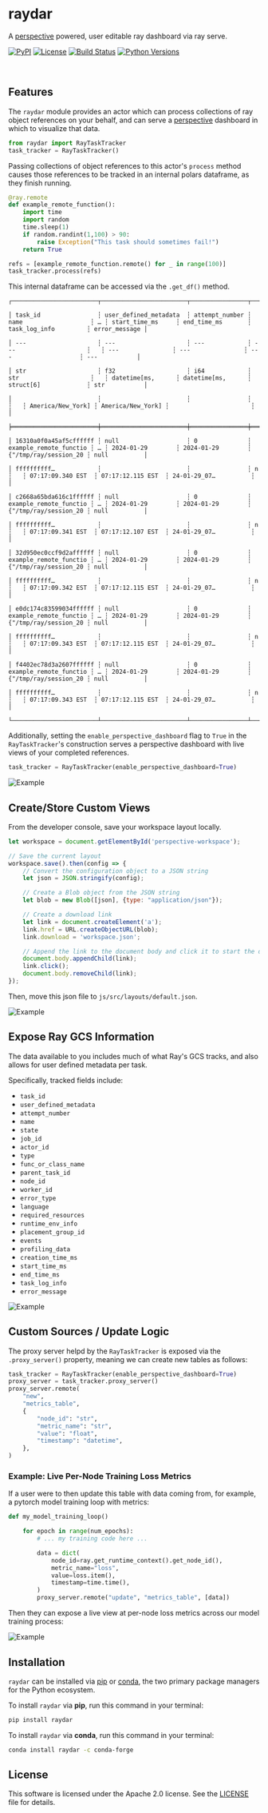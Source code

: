<!--
<a href="https://github.com/point72/raydar">
  <img src="https://github.com/point72/raydar/raw/main/docs/img/logo.png?raw=true" alt="raydar" width="400"></a>
</a>
<br/>
<br/>
-->

# raydar

A [perspective](https://perspective.finos.org/) powered, user editable ray dashboard via ray serve.

[![PyPI](https://img.shields.io/pypi/v/raydar.svg?style=flat)](https://pypi.python.org/pypi/raydar)
[![License](https://img.shields.io/badge/license-Apache--2.0-green)](https://github.com/Point72/raydar/LICENSE)
[![Build Status](https://github.com/Point72/raydar/actions/workflows/build.yml/badge.svg)](https://github.com/Point72/raydar/actions/workflows/build.yml)
[![Python Versions](https://img.shields.io/badge/python-3.8_%7C_3.9_%7C_3.10_%7C_3.11-blue)](https://github.com/Point72/raydar/blob/main/pyproject.toml)

<br/>


## Features

The `raydar` module provides an actor which can process collections of ray object references on your behalf, and can serve a [perspective](https://github.com/finos/perspective) dashboard in which to visualize that data.

```python
from raydar import RayTaskTracker
task_tracker = RayTaskTracker()
```

Passing collections of object references to this actor's `process` method causes those references to be tracked in an internal polars dataframe, as they finish running.

```python
@ray.remote
def example_remote_function():
    import time
    import random
    time.sleep(1)
    if random.randint(1,100) > 90:
        raise Exception("This task should sometimes fail!")
    return True

refs = [example_remote_function.remote() for _ in range(100)]
task_tracker.process(refs)
```

This internal dataframe can be accessed via the `.get_df()` method.

```raw
┌────────────────────────┬────────────────────────┬────────────────┬────────────────────────┬───┬───────────────────┬───────────────────┬───────────────────────┬───────────────┐

│ task_id                ┆ user_defined_metadata  ┆ attempt_number ┆ name                   ┆ … ┆ start_time_ms     ┆ end_time_ms       ┆ task_log_info         ┆ error_message │

│ ---                    ┆ ---                    ┆ ---            ┆ ---                    ┆   ┆ ---               ┆ ---               ┆ ---                   ┆ ---           │

│ str                    ┆ f32                    ┆ i64            ┆ str                    ┆   ┆ datetime[ms,      ┆ datetime[ms,      ┆ struct[6]             ┆ str           │

│                        ┆                        ┆                ┆                        ┆   ┆ America/New_York] ┆ America/New_York] ┆                       ┆               │

╞════════════════════════╪════════════════════════╪════════════════╪════════════════════════╪═══╪═══════════════════╪═══════════════════╪═══════════════════════╪═══════════════╡

│ 16310a0f0a45af5cffffff ┆ null                   ┆ 0              ┆ example_remote_functio ┆ … ┆ 2024-01-29        ┆ 2024-01-29        ┆ {"/tmp/ray/session_20 ┆ null          │

│ ffffffffff…            ┆                        ┆                ┆ n                      ┆   ┆ 07:17:09.340 EST  ┆ 07:17:12.115 EST  ┆ 24-01-29_07…          ┆               │

│ c2668a65bda616c1ffffff ┆ null                   ┆ 0              ┆ example_remote_functio ┆ … ┆ 2024-01-29        ┆ 2024-01-29        ┆ {"/tmp/ray/session_20 ┆ null          │

│ ffffffffff…            ┆                        ┆                ┆ n                      ┆   ┆ 07:17:09.341 EST  ┆ 07:17:12.107 EST  ┆ 24-01-29_07…          ┆               │

│ 32d950ec0ccf9d2affffff ┆ null                   ┆ 0              ┆ example_remote_functio ┆ … ┆ 2024-01-29        ┆ 2024-01-29        ┆ {"/tmp/ray/session_20 ┆ null          │

│ ffffffffff…            ┆                        ┆                ┆ n                      ┆   ┆ 07:17:09.342 EST  ┆ 07:17:12.115 EST  ┆ 24-01-29_07…          ┆               │

│ e0dc174c83599034ffffff ┆ null                   ┆ 0              ┆ example_remote_functio ┆ … ┆ 2024-01-29        ┆ 2024-01-29        ┆ {"/tmp/ray/session_20 ┆ null          │

│ ffffffffff…            ┆                        ┆                ┆ n                      ┆   ┆ 07:17:09.343 EST  ┆ 07:17:12.115 EST  ┆ 24-01-29_07…          ┆               │

│ f4402ec78d3a2607ffffff ┆ null                   ┆ 0              ┆ example_remote_functio ┆ … ┆ 2024-01-29        ┆ 2024-01-29        ┆ {"/tmp/ray/session_20 ┆ null          │

│ ffffffffff…            ┆                        ┆                ┆ n                      ┆   ┆ 07:17:09.343 EST  ┆ 07:17:12.115 EST  ┆ 24-01-29_07…          ┆               │

└────────────────────────┴────────────────────────┴────────────────┴────────────────────────┴───┴───────────────────┴───────────────────┴───────────────────────┴───────────────┘
```

Additionally, setting the `enable_perspective_dashboard` flag to `True` in the `RayTaskTracker`'s construction serves a perspective dashboard with live views of your completed references.

```python
task_tracker = RayTaskTracker(enable_perspective_dashboard=True)
```

![Example](docs/img/example_perspective_dashboard.gif)

## Create/Store Custom Views
From the developer console, save your workspace layout locally.

```javascript
let workspace = document.getElementById('perspective-workspace');

// Save the current layout
workspace.save().then(config => {
    // Convert the configuration object to a JSON string
    let json = JSON.stringify(config);

    // Create a Blob object from the JSON string
    let blob = new Blob([json], {type: "application/json"});

    // Create a download link
    let link = document.createElement('a');
    link.href = URL.createObjectURL(blob);
    link.download = 'workspace.json';

    // Append the link to the document body and click it to start the download
    document.body.appendChild(link);
    link.click();
    document.body.removeChild(link);
});
```

Then, move this json file to `js/src/layouts/default.json`.

![Example](docs/img/example_perspective_dashboard_layouts.gif)

## Expose Ray GCS Information
The data available to you includes much of what Ray's GCS tracks, and also allows for user defined metadata per task.

Specifically, tracked fields include:
 * `task_id`
 * `user_defined_metadata`
 * `attempt_number`
 * `name`
 * `state`
 * `job_id`
 * `actor_id`
 * `type`
 * `func_or_class_name`
 * `parent_task_id`
 * `node_id`
 * `worker_id`
 * `error_type`
 * `language`
 * `required_resources`
 * `runtime_env_info`
 * `placement_group_id`
 * `events`
 * `profiling_data`
 * `creation_time_ms`
 * `start_time_ms`
 * `end_time_ms`
 * `task_log_info`
 * `error_message`

![Example](docs/img/example_task_metadata.gif)

## Custom Sources / Update Logic

The proxy server helpd by the `RayTaskTracker` is exposed via the `.proxy_server()` property, meaning we can create new tables as follows:


```python
task_tracker = RayTaskTracker(enable_perspective_dashboard=True)
proxy_server = task_tracker.proxy_server()
proxy_server.remote(
    "new",
    "metrics_table",
    {
        "node_id": "str",
        "metric_name": "str",
        "value": "float",
        "timestamp": "datetime",
    },
)
```

### Example: Live Per-Node Training Loss Metrics

If a user were to then update this table with data coming from, for example, a pytorch model training loop with metrics:

```python
def my_model_training_loop()

	for epoch in range(num_epochs):
        # ... my training code here ...

		data = dict(
			node_id=ray.get_runtime_context().get_node_id(),
			metric_name="loss",
			value=loss.item(),
			timestamp=time.time(),
		)
		proxy_server.remote("update", "metrics_table", [data])
```

Then they can expose a live view at per-node loss metrics across our model training process:

![Example](docs/img/example_custom_metrics.gif)

## Installation
`raydar` can be installed via [pip](https://pip.pypa.io) or [conda](https://docs.conda.io/en/latest/), the two primary package managers for the Python ecosystem.

To install `raydar` via **pip**, run this command in your terminal:

```bash
pip install raydar
```

To install `raydar` via **conda**, run this command in your terminal:

```bash
conda install raydar -c conda-forge
```

## License
This software is licensed under the Apache 2.0 license. See the [LICENSE](LICENSE) file for details.

